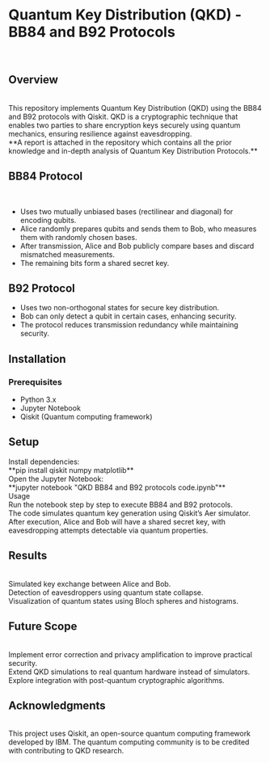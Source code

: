 <h1>Quantum Key Distribution (QKD) - BB84 and B92 Protocols </h1>
<Br>
<h2>Overview </h2>
<Br>
This repository implements Quantum Key Distribution (QKD) using the BB84 and B92 protocols with Qiskit. QKD is a cryptographic technique that enables two parties to share encryption keys securely using quantum mechanics, ensuring resilience against eavesdropping.
<Br>
**A report is attached in the repository which contains all the prior knowledge and in-depth analysis of Quantum Key Distribution Protocols.**
<h2>BB84 Protocol</h2>
<Br>
<ul>
<li> Uses two mutually unbiased bases (rectilinear and diagonal) for encoding qubits.</li>
<li>Alice randomly prepares qubits and sends them to Bob, who measures them with randomly chosen bases.</li>
<li>After transmission, Alice and Bob publicly compare bases and discard mismatched measurements.</li>
<li>The remaining bits form a shared secret key.</li>
</ul>
<h2>B92 Protocol</h2>
<ul>
<li>Uses two non-orthogonal states for secure key distribution.</li>
<li>Bob can only detect a qubit in certain cases, enhancing security.</li>
<li>The protocol reduces transmission redundancy while maintaining security.</li>
</ul>
<h2>Installation</h2>
<h3>Prerequisites</h3>
<ul>
<li>Python 3.x</li>
<li>Jupyter Notebook</li>
<li>Qiskit (Quantum computing framework)</li>
</ul>
<h2>Setup</h2>
Install dependencies:
<Br>
**pip install qiskit numpy matplotlib**
<Br>
Open the Jupyter Notebook:
<Br>
**jupyter notebook "QKD BB84 and B92 protocols code.ipynb"**
<Br>
Usage
<Br>
Run the notebook step by step to execute BB84 and B92 protocols.
<Br>
The code simulates quantum key generation using Qiskit’s Aer simulator.
<Br>
After execution, Alice and Bob will have a shared secret key, with eavesdropping attempts detectable via quantum properties.
<Br>
<h2>Results</h2>
<Br>
Simulated key exchange between Alice and Bob.
<Br>
Detection of eavesdroppers using quantum state collapse.
<Br>
Visualization of quantum states using Bloch spheres and histograms.
<Br>
<h2>Future Scope</h2>
<Br>
Implement error correction and privacy amplification to improve practical security.
<Br>
Extend QKD simulations to real quantum hardware instead of simulators.
<Br>
Explore integration with post-quantum cryptographic algorithms.
<Br>
<h2>Acknowledgments</h2>
<Br>
This project uses Qiskit, an open-source quantum computing framework developed by IBM. The quantum computing community is to be credited with contributing to QKD research.
